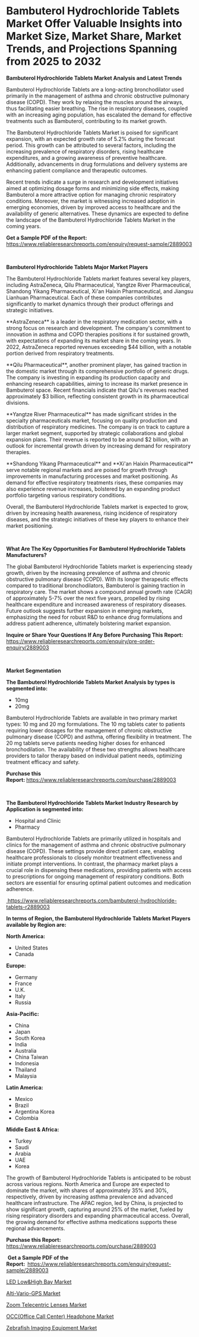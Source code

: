 <p><h1>Bambuterol Hydrochloride Tablets Market Offer Valuable Insights into Market Size, Market Share, Market Trends, and Projections Spanning from 2025 to 2032</h1></p><p><strong>Bambuterol Hydrochloride Tablets Market Analysis and Latest Trends</strong></p>
<p><p>Bambuterol Hydrochloride Tablets are a long-acting bronchodilator used primarily in the management of asthma and chronic obstructive pulmonary disease (COPD). They work by relaxing the muscles around the airways, thus facilitating easier breathing. The rise in respiratory diseases, coupled with an increasing aging population, has escalated the demand for effective treatments such as Bambuterol, contributing to its market growth.</p><p>The Bambuterol Hydrochloride Tablets Market is poised for significant expansion, with an expected growth rate of 5.2% during the forecast period. This growth can be attributed to several factors, including the increasing prevalence of respiratory disorders, rising healthcare expenditures, and a growing awareness of preventive healthcare. Additionally, advancements in drug formulations and delivery systems are enhancing patient compliance and therapeutic outcomes.</p><p>Recent trends indicate a surge in research and development initiatives aimed at optimizing dosage forms and minimizing side effects, making Bambuterol a more attractive option for managing chronic respiratory conditions. Moreover, the market is witnessing increased adoption in emerging economies, driven by improved access to healthcare and the availability of generic alternatives. These dynamics are expected to define the landscape of the Bambuterol Hydrochloride Tablets Market in the coming years.</p></p>
<p><strong>Get a Sample PDF of the Report:&nbsp;</strong> <a href="https://www.reliableresearchreports.com/enquiry/request-sample/2889003?utm_campaign=11&utm_medium=2&utm_source=Github&utm_content=ia&utm_term=14032025&utm_id=bambuterol-hydrochloride-tablets">https://www.reliableresearchreports.com/enquiry/request-sample/2889003</a></p>
<p>&nbsp;</p>
<p><strong>Bambuterol Hydrochloride Tablets Major Market Players</strong></p>
<p><p>The Bambuterol Hydrochloride Tablets market features several key players, including AstraZeneca, Qilu Pharmaceutical, Yangtze River Pharmaceutical, Shandong Yikang Pharmaceutical, Xi'an Haixin Pharmaceutical, and Jiangsu Lianhuan Pharmaceutical. Each of these companies contributes significantly to market dynamics through their product offerings and strategic initiatives.</p><p>**AstraZeneca** is a leader in the respiratory medication sector, with a strong focus on research and development. The company's commitment to innovation in asthma and COPD therapies positions it for sustained growth, with expectations of expanding its market share in the coming years. In 2022, AstraZeneca reported revenues exceeding $44 billion, with a notable portion derived from respiratory treatments.</p><p>**Qilu Pharmaceutical**, another prominent player, has gained traction in the domestic market through its comprehensive portfolio of generic drugs. The company is investing in expanding its production capacity and enhancing research capabilities, aiming to increase its market presence in Bambuterol space. Recent financials indicate that Qilu's revenues reached approximately $3 billion, reflecting consistent growth in its pharmaceutical divisions.</p><p>**Yangtze River Pharmaceutical** has made significant strides in the specialty pharmaceuticals market, focusing on quality production and distribution of respiratory medicines. The company is on track to capture a larger market segment, supported by strategic collaborations and global expansion plans. Their revenue is reported to be around $2 billion, with an outlook for incremental growth driven by increasing demand for respiratory therapies.</p><p>**Shandong Yikang Pharmaceutical** and **Xi'an Haixin Pharmaceutical** serve notable regional markets and are poised for growth through improvements in manufacturing processes and market positioning. As demand for effective respiratory treatments rises, these companies may also experience revenue increases, bolstered by an expanding product portfolio targeting various respiratory conditions.</p><p>Overall, the Bambuterol Hydrochloride Tablets market is expected to grow, driven by increasing health awareness, rising incidence of respiratory diseases, and the strategic initiatives of these key players to enhance their market positioning.</p></p>
<p>&nbsp;</p>
<p><strong>What Are The Key Opportunities For Bambuterol Hydrochloride Tablets Manufacturers?</strong></p>
<p><p>The global Bambuterol Hydrochloride Tablets market is experiencing steady growth, driven by the increasing prevalence of asthma and chronic obstructive pulmonary disease (COPD). With its longer therapeutic effects compared to traditional bronchodilators, Bambuterol is gaining traction in respiratory care. The market shows a compound annual growth rate (CAGR) of approximately 5-7% over the next five years, propelled by rising healthcare expenditure and increased awareness of respiratory diseases. Future outlook suggests further expansion in emerging markets, emphasizing the need for robust R&D to enhance drug formulations and address patient adherence, ultimately bolstering market expansion.</p></p>
<p><strong>Inquire or Share Your Questions If Any Before Purchasing This Report:</strong> <a href="https://www.reliableresearchreports.com/enquiry/pre-order-enquiry/2889003?utm_campaign=11&utm_medium=2&utm_source=Github&utm_content=ia&utm_term=14032025&utm_id=bambuterol-hydrochloride-tablets">https://www.reliableresearchreports.com/enquiry/pre-order-enquiry/2889003</a></p>
<p>&nbsp;</p>
<p><strong>Market Segmentation</strong></p>
<p><strong>The Bambuterol Hydrochloride Tablets Market Analysis by types is segmented into:</strong></p>
<p><ul><li>10mg</li><li>20mg</li></ul></p>
<p><p>Bambuterol Hydrochloride Tablets are available in two primary market types: 10 mg and 20 mg formulations. The 10 mg tablets cater to patients requiring lower dosages for the management of chronic obstructive pulmonary disease (COPD) and asthma, offering flexibility in treatment. The 20 mg tablets serve patients needing higher doses for enhanced bronchodilation. The availability of these two strengths allows healthcare providers to tailor therapy based on individual patient needs, optimizing treatment efficacy and safety.</p></p>
<p><strong>Purchase this Report:&nbsp;</strong><a href="https://www.reliableresearchreports.com/purchase/2889003?utm_campaign=11&utm_medium=2&utm_source=Github&utm_content=ia&utm_term=14032025&utm_id=bambuterol-hydrochloride-tablets">https://www.reliableresearchreports.com/purchase/2889003</a></p>
<p>&nbsp;</p>
<p><strong>The Bambuterol Hydrochloride Tablets Market Industry Research by Application is segmented into:</strong></p>
<p><ul><li> Hospital and Clinic</li><li>Pharmacy</li></ul></p>
<p><p>Bambuterol Hydrochloride Tablets are primarily utilized in hospitals and clinics for the management of asthma and chronic obstructive pulmonary disease (COPD). These settings provide direct patient care, enabling healthcare professionals to closely monitor treatment effectiveness and initiate prompt interventions. In contrast, the pharmacy market plays a crucial role in dispensing these medications, providing patients with access to prescriptions for ongoing management of respiratory conditions. Both sectors are essential for ensuring optimal patient outcomes and medication adherence.</p></p>
<p><a href="https://www.reliableresearchreports.com/bambuterol-hydrochloride-tablets-r2889003?utm_campaign=11&utm_medium=2&utm_source=Github&utm_content=ia&utm_term=14032025&utm_id=bambuterol-hydrochloride-tablets">&nbsp;https://www.reliableresearchreports.com/bambuterol-hydrochloride-tablets-r2889003</a></p>
<p><strong>In terms of Region, the Bambuterol Hydrochloride Tablets Market Players available by Region are:</strong></p>
<p>
    <p> <strong> North America: </strong>
        <ul>
            <li>United States</li>
            <li>Canada</li>
        </ul>
        </p> 
    <p> <strong> Europe: </strong>
        <ul>
            <li>Germany</li>
            <li>France</li>
            <li>U.K.</li>
            <li>Italy</li>
            <li>Russia</li>
        </ul>
        </p> 
    <p> <strong> Asia-Pacific: </strong>
        <ul>
            <li>China</li>
            <li>Japan</li>
            <li>South Korea</li>
            <li>India</li>
            <li>Australia</li>
            <li>China Taiwan</li>
            <li>Indonesia</li>
            <li>Thailand</li>
            <li>Malaysia</li>
        </ul>
        </p> 
    <p> <strong> Latin America: </strong>
        <ul>
            <li>Mexico</li>
            <li>Brazil</li>
            <li>Argentina Korea</li>
            <li>Colombia</li>
        </ul>
        </p> 
    <p> <strong> Middle East & Africa: </strong>
        <ul>
            <li>Turkey</li>
            <li>Saudi</li>
            <li>Arabia</li>
            <li>UAE</li>
            <li>Korea</li>
        </ul>
    </p>
    </p>
<p><p>The growth of Bambuterol Hydrochloride Tablets is anticipated to be robust across various regions. North America and Europe are expected to dominate the market, with shares of approximately 35% and 30%, respectively, driven by increasing asthma prevalence and advanced healthcare infrastructure. The APAC region, led by China, is projected to show significant growth, capturing around 25% of the market, fueled by rising respiratory disorders and expanding pharmaceutical access. Overall, the growing demand for effective asthma medications supports these regional advancements.</p></p>
<p><strong>Purchase this Report: </strong><a href="https://www.reliableresearchreports.com/purchase/2889003?utm_campaign=11&utm_medium=2&utm_source=Github&utm_content=ia&utm_term=14032025&utm_id=bambuterol-hydrochloride-tablets">https://www.reliableresearchreports.com/purchase/2889003</a></p>
<p>&nbsp;<strong>Get a Sample PDF of the Report:&nbsp;&nbsp;</strong><a href="https://www.reliableresearchreports.com/enquiry/request-sample/2889003?utm_campaign=11&utm_medium=2&utm_source=Github&utm_content=ia&utm_term=14032025&utm_id=bambuterol-hydrochloride-tablets">https://www.reliableresearchreports.com/enquiry/request-sample/2889003</a></p>
<p><strong></strong></p>
<p><p><a href="https://www.linkedin.com/pulse/led-lowhigh-bay-market-size-growth-trends-statistics-hiric?utm_campaign=11&utm_medium=2&utm_source=Github&utm_content=ia&utm_term=14032025&utm_id=bambuterol-hydrochloride-tablets">LED Low&High Bay Market</a></p><p><a href="https://www.linkedin.com/pulse/alti-vario-gps-market-research-future-outlook-forecasted-jvr7c?utm_campaign=11&utm_medium=2&utm_source=Github&utm_content=ia&utm_term=14032025&utm_id=bambuterol-hydrochloride-tablets">Alti-Vario-GPS Market</a></p><p><a href="https://github.com/lamlebienz7j/Market-Research-Report-List-1/blob/main/zoom-telecentric-lenses-market.md?utm_campaign=11&utm_medium=2&utm_source=Github&utm_content=ia&utm_term=14032025&utm_id=bambuterol-hydrochloride-tablets">Zoom Telecentric Lenses Market</a></p><p><a href="https://www.linkedin.com/pulse/comprehensive-analysis-occoffice-call-center-headphone-2tnfc?utm_campaign=11&utm_medium=2&utm_source=Github&utm_content=ia&utm_term=14032025&utm_id=bambuterol-hydrochloride-tablets">OCC(Office Call Center) Headphone Market</a></p><p><a href="https://github.com/haajipauget/Market-Research-Report-List-1/blob/main/zebrafish-imaging-equipment-market.md?utm_campaign=11&utm_medium=2&utm_source=Github&utm_content=ia&utm_term=14032025&utm_id=bambuterol-hydrochloride-tablets">Zebrafish Imaging Equipment Market</a></p></p>